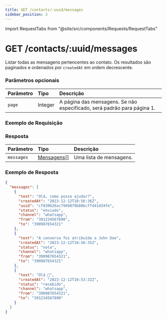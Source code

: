 ```yaml
---
title: GET /contacts/:uuid/messages
sidebar_position: 3
---
```


import RequestTabs from "@site/src/components/Requests/RequestTabs"

# GET /contacts/:uuid/messages

Listar todas as mensagens pertencentes ao contato. Os resultados são paginados e ordenados por `createdAt` em ordem decrescente.

### Parâmetros opcionais

| Parâmetro | Tipo    | Descrição                                                            |
| :-------- | :------ | :------------------------------------------------------------------- |
| `page`    | Integer | A página das mensagens. Se não especificado, será padrão para página 1. |

### Exemplo de Requisição

<RequestTabs endpoint='contacts_api' request="get_contact_messages"/>

### Resposta

| Parâmetro  | Tipo                                                    | Descrição           |
| :--------- | :------------------------------------------------------ | :------------------ |
| `messages` | [Mensagens[]](/api/reference/object_types/message)       | Uma lista de mensagens. |

### Exemplo de Resposta

```json title=response.json
{
  "messages": [
    {
      "text": "Olá, como posso ajudar?",
      "createdAt": "2023-12-12T10:56:36Z",
      "uuid": "cf839626ac7949879b88bcffd41d34fe",
      "status": "enviado",
      "channel": "whatsapp",
      "from": "391234567890",
      "to": "390987654321"
    },
    {
      "text": "A conversa foi atribuída a John Doe",
      "createdAt": "2023-12-12T10:56:35Z",
      "status": "nota",
      "channel": "whatsapp",
      "from": "390987654321",
      "to": "390987654321"
    },
    {
      "text": "Olá 👋",
      "createdAt": "2023-12-12T10:53:32Z",
      "status": "recebido",
      "channel": "whatsapp",
      "from": "390987654321",
      "to": "391234567890"
    }
  ]
}
```
